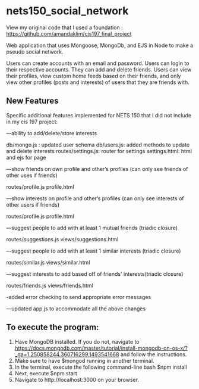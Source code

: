 # nets150_social_network

View my original code that I used a foundation : https://github.com/amandaklim/cis197_final_project

Web application that uses Mongoose, MongoDb, and EJS in Node to make a pseudo social network. 


Users can create accounts with an email and password. Users can login to their respective accounts. They can add and delete friends. Users can view their profiles, view custom home feeds based on their friends, and only view other profiles (posts and interests) of users that they are friends with. 


## New Features

Specific additional features implemented for NETS 150 that I did not include in my cis 197 project:


—ability to add/delete/store interests

db/mongo.js : updated user schema
db/users.js: added methods to update and delete interests
routes/settings.js: router for settings
settings.html: html and ejs for page

—show friends on own profile and other’s profiles (can only see friends of other uses if friends)

routes/profile.js
profile.html

—show interests on profile and other’s profiles (can only see interests of other users if friends)

routes/profile.js
profile.html

—suggest people to add with at least 1 mutual friends (triadic closure)

routes/suggestions.js
views/suggestions.html

—suggest people to add with at least 1 similar interests (triadic closure)

routes/similar.js
views/similar.html

—suggest interests to add based off of friends' interests(triadic closure)

routes/friends.js
views/friends.html

-added error checking to send appropriate error messages

—updated app.js to accommodate all the above changes

## To execute the program:
1. Have MongoDB installed. If you do not, navigate to https://docs.mongodb.com/master/tutorial/install-mongodb-on-os-x/?_ga=1.250858244.360716299.1493541668 and follow the instructions.
2. Make sure to have $mongod running in another terminal.
3. In the terminal, execute the following command-line bash $npm install
4. Next, execute $npm start
5. Navigate to http://localhost:3000 on your browser. 